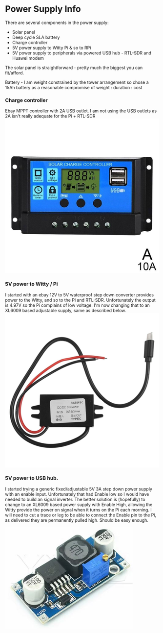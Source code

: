 # Power Supply Info

There are several components in the power supply:

* Solar panel
* Deep cycle SLA battery
* Charge controller
* 5V power supply to Witty Pi & so to RPi
* 5V power supply to peripherals via powered USB hub - RTL-SDR and Huawei modem

The solar panel is straightforward - pretty much the biggest you can fit/afford.

Battery - I am weight constrained by the tower arrangement so chose a 15Ah battery as a reasonable compromise of weight : duration : cost

### Charge controller
Ebay MPPT controller with 2A USB outlet. I am not using the USB outlets as 2A isn't really adequate for the Pi + RTL-SDR
![Ebay MPPT charge controller with USB](/Power/MPPT_ebay.JPG)

### 5V power to Witty / Pi
I started with an ebay 12V to 5V waterproof step down converter provides power to the Witty, and so to the Pi and RTL-SDR. Unfortunately the output is 4.97V so the Pi complains of low voltage.
I'm now changing that to an XL6009 based adjustable supply, same as described below.
![Ebay 12V to 5V step down](/Power/5v_usbc.jpg)

### 5V power to USB hub. 
I started trying a generic fixed/adjustable 5V 3A step down power supply with an enable input. Unfortunately that had Enable low so I would have needed to build an signal inverter. 
The better solution is (hopefully) to change to an XL6009 based power supply with Enable High, allowing the Witty provide the power on signal when it turns on the Pi each morning.
I will need to cut a trace or leg to be able to connect the Enable pin to the Pi, as delivered they are permanently pulled high. Should be easy enough.

![XL6009E1 based supply](/Power/XL6009E1.JPG)
